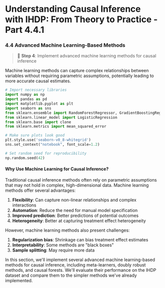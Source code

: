 # Understanding Causal Inference with IHDP: From Theory to Practice - Part 4.4.1

### 4.4 Advanced Machine Learning-Based Methods

> 🚀 **Step 4**: Implement advanced machine learning methods for causal inference

Machine learning methods can capture complex relationships between variables without requiring parametric assumptions, potentially leading to more accurate causal estimates.

```python
# Import necessary libraries
import numpy as np
import pandas as pd
import matplotlib.pyplot as plt
import seaborn as sns
from sklearn.ensemble import RandomForestRegressor, GradientBoostingRegressor, RandomForestClassifier
from sklearn.linear_model import LogisticRegression
from sklearn.base import clone
from sklearn.metrics import mean_squared_error

# Make sure plots look good
plt.style.use('seaborn-v0_8-whitegrid')
sns.set_context("notebook", font_scale=1.2)

# Set random seed for reproducibility
np.random.seed(42)
```

#### Why Use Machine Learning for Causal Inference?

Traditional causal inference methods often rely on parametric assumptions that may not hold in complex, high-dimensional data. Machine learning methods offer several advantages:

1. **Flexibility**: Can capture non-linear relationships and complex interactions
2. **Automation**: Reduce the need for manual model specification
3. **Improved prediction**: Better predictions of potential outcomes
4. **Heterogeneity**: Better at capturing treatment effect heterogeneity

However, machine learning methods also present challenges:

1. **Regularization bias**: Shrinkage can bias treatment effect estimates
2. **Interpretability**: Some methods are "black boxes"
3. **Sample splitting**: May require more data

In this section, we'll implement several advanced machine learning-based methods for causal inference, including meta-learners, doubly robust methods, and causal forests. We'll evaluate their performance on the IHDP dataset and compare them to the simpler methods we've already implemented.